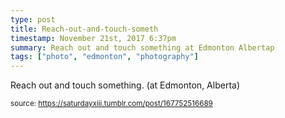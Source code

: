 ```yaml
---
type: post
title: Reach-out-and-touch-someth
timestamp: November 21st, 2017 6:37pm
summary: Reach out and touch something at Edmonton Albertap 
tags: ["photo", "edmonton", "photography"]
---
```

<a href="https://www.instagram.com/p/Bbx4Dg_neWK/ "></a>
                                                                                          <div class="caption">
Reach out and touch something. (at Edmonton, Alberta)
 
                                    
                
                
                
                
                                
<small>source: https://saturdayxiii.tumblr.com/post/167752516689</small>